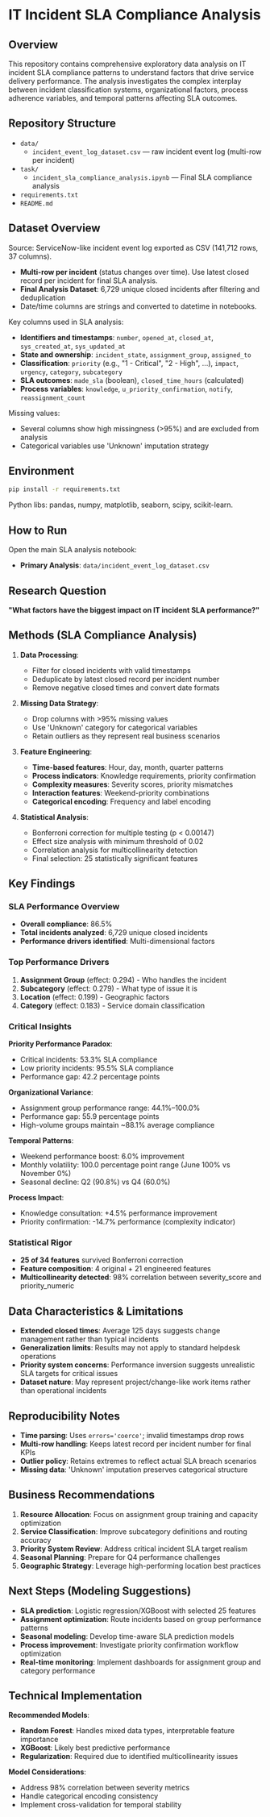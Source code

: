 # IT Incident SLA Compliance Analysis

## Overview

This repository contains comprehensive exploratory data analysis on IT incident SLA compliance patterns to understand factors that drive service delivery performance. The analysis investigates the complex interplay between incident classification systems, organizational factors, process adherence variables, and temporal patterns affecting SLA outcomes.

## Repository Structure

- `data/`
  - `incident_event_log_dataset.csv` — raw incident event log (multi-row per incident)
- `task/`
  - `incident_sla_compliance_analysis.ipynb` — Final SLA compliance analysis
- `requirements.txt`
- `README.md`

## Dataset Overview

Source: ServiceNow-like incident event log exported as CSV (141,712 rows, 37 columns).

- **Multi-row per incident** (status changes over time). Use latest closed record per incident for final SLA analysis.
- **Final Analysis Dataset**: 6,729 unique closed incidents after filtering and deduplication
- Date/time columns are strings and converted to datetime in notebooks.

Key columns used in SLA analysis:

- **Identifiers and timestamps**: `number`, `opened_at`, `closed_at`, `sys_created_at`, `sys_updated_at`
- **State and ownership**: `incident_state`, `assignment_group`, `assigned_to`
- **Classification**: `priority` (e.g., "1 - Critical", "2 - High", ...), `impact`, `urgency`, `category`, `subcategory`
- **SLA outcomes**: `made_sla` (boolean), `closed_time_hours` (calculated)
- **Process variables**: `knowledge`, `u_priority_confirmation`, `notify`, `reassignment_count`

Missing values:

- Several columns show high missingness (>95%) and are excluded from analysis
- Categorical variables use 'Unknown' imputation strategy

## Environment

```bash
pip install -r requirements.txt
```

Python libs: pandas, numpy, matplotlib, seaborn, scipy, scikit-learn.

## How to Run

Open the main SLA analysis notebook:

- **Primary Analysis**: `data/incident_event_log_dataset.csv`

## Research Question

**"What factors have the biggest impact on IT incident SLA performance?"**

## Methods (SLA Compliance Analysis)

1. **Data Processing**:

   - Filter for closed incidents with valid timestamps
   - Deduplicate by latest closed record per incident number
   - Remove negative closed times and convert date formats

2. **Missing Data Strategy**:

   - Drop columns with >95% missing values
   - Use 'Unknown' category for categorical variables
   - Retain outliers as they represent real business scenarios

3. **Feature Engineering**:

   - **Time-based features**: Hour, day, month, quarter patterns
   - **Process indicators**: Knowledge requirements, priority confirmation
   - **Complexity measures**: Severity scores, priority mismatches
   - **Interaction features**: Weekend-priority combinations
   - **Categorical encoding**: Frequency and label encoding

4. **Statistical Analysis**:
   - Bonferroni correction for multiple testing (p < 0.00147)
   - Effect size analysis with minimum threshold of 0.02
   - Correlation analysis for multicollinearity detection
   - Final selection: 25 statistically significant features

## Key Findings

### SLA Performance Overview

- **Overall compliance**: 86.5%
- **Total incidents analyzed**: 6,729 unique closed incidents
- **Performance drivers identified**: Multi-dimensional factors

### Top Performance Drivers

1. **Assignment Group** (effect: 0.294) - Who handles the incident
2. **Subcategory** (effect: 0.279) - What type of issue it is
3. **Location** (effect: 0.199) - Geographic factors
4. **Category** (effect: 0.183) - Service domain classification

### Critical Insights

**Priority Performance Paradox**:

- Critical incidents: 53.3% SLA compliance
- Low priority incidents: 95.5% SLA compliance
- Performance gap: 42.2 percentage points

**Organizational Variance**:

- Assignment group performance range: 44.1%–100.0%
- Performance gap: 55.9 percentage points
- High-volume groups maintain ~88.1% average compliance

**Temporal Patterns**:

- Weekend performance boost: 6.0% improvement
- Monthly volatility: 100.0 percentage point range (June 100% vs November 0%)
- Seasonal decline: Q2 (90.8%) vs Q4 (60.0%)

**Process Impact**:

- Knowledge consultation: +4.5% performance improvement
- Priority confirmation: -14.7% performance (complexity indicator)

### Statistical Rigor

- **25 of 34 features** survived Bonferroni correction
- **Feature composition**: 4 original + 21 engineered features
- **Multicollinearity detected**: 98% correlation between severity_score and priority_numeric

## Data Characteristics & Limitations

- **Extended closed times**: Average 125 days suggests change management rather than typical incidents
- **Generalization limits**: Results may not apply to standard helpdesk operations
- **Priority system concerns**: Performance inversion suggests unrealistic SLA targets for critical issues
- **Dataset nature**: May represent project/change-like work items rather than operational incidents

## Reproducibility Notes

- **Time parsing**: Uses `errors='coerce'`; invalid timestamps drop rows
- **Multi-row handling**: Keeps latest record per incident number for final KPIs
- **Outlier policy**: Retains extremes to reflect actual SLA breach scenarios
- **Missing data**: 'Unknown' imputation preserves categorical structure

## Business Recommendations

1. **Resource Allocation**: Focus on assignment group training and capacity optimization
2. **Service Classification**: Improve subcategory definitions and routing accuracy
3. **Priority System Review**: Address critical incident SLA target realism
4. **Seasonal Planning**: Prepare for Q4 performance challenges
5. **Geographic Strategy**: Leverage high-performing location best practices

## Next Steps (Modeling Suggestions)

- **SLA prediction**: Logistic regression/XGBoost with selected 25 features
- **Assignment optimization**: Route incidents based on group performance patterns
- **Seasonal modeling**: Develop time-aware SLA prediction models
- **Process improvement**: Investigate priority confirmation workflow optimization
- **Real-time monitoring**: Implement dashboards for assignment group and category performance

## Technical Implementation

**Recommended Models**:

- **Random Forest**: Handles mixed data types, interpretable feature importance
- **XGBoost**: Likely best predictive performance
- **Regularization**: Required due to identified multicollinearity issues

**Model Considerations**:

- Address 98% correlation between severity metrics
- Handle categorical encoding consistency
- Implement cross-validation for temporal stability